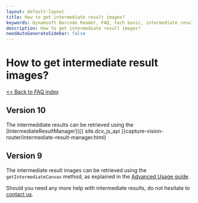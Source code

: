 ```yaml
---
layout: default-layout
title: How to get intermediate result images?
keywords: Dynamsoft Barcode Reader, FAQ, tech basic, intermediate result images
description: How to get intermediate result images?
needAutoGenerateSidebar: false
---
```


# How to get intermediate result images?

[<< Back to FAQ index](index.md)

## Version 10
The intermeddiate results can be retrieved using the [IntermediateResultManager]({{ site.dcv_js_api }}capture-vision-router/intermediate-result-manager.html)


## Version 9
The intermediate result images can be retrieved using the `getIntermediateCanvas` method, as explained in the [Advanced Usage guide](https://www.dynamsoft.com/barcode-reader/programming/javascript/user-guide/advanced-usage.html?ver=latest#display-images-in-different-stages-of-the-reading-process).

Should you need any more help with intermediate results, do not hesitate to [contact us](https://www.dynamsoft.com/contact/).
